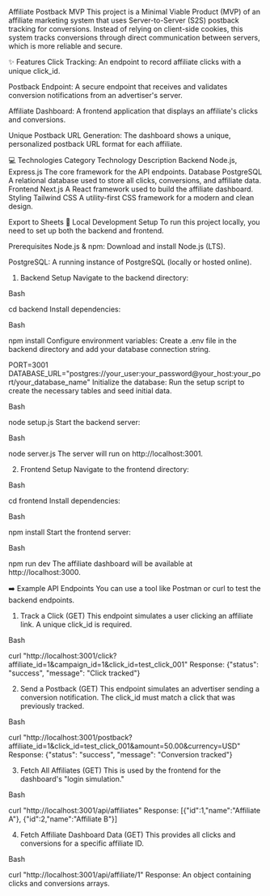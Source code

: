 Affiliate Postback MVP
This project is a Minimal Viable Product (MVP) of an affiliate marketing system that uses Server-to-Server (S2S) postback tracking for conversions. Instead of relying on client-side cookies, this system tracks conversions through direct communication between servers, which is more reliable and secure.

✨ Features
Click Tracking: An endpoint to record affiliate clicks with a unique click_id.

Postback Endpoint: A secure endpoint that receives and validates conversion notifications from an advertiser's server.

Affiliate Dashboard: A frontend application that displays an affiliate's clicks and conversions.

Unique Postback URL Generation: The dashboard shows a unique, personalized postback URL format for each affiliate.

💻 Technologies
Category	Technology	Description
Backend	Node.js, Express.js	The core framework for the API endpoints.
Database	PostgreSQL	A relational database used to store all clicks, conversions, and affiliate data.
Frontend	Next.js	A React framework used to build the affiliate dashboard.
Styling	Tailwind CSS	A utility-first CSS framework for a modern and clean design.

Export to Sheets
🚀 Local Development Setup
To run this project locally, you need to set up both the backend and frontend.

Prerequisites
Node.js & npm: Download and install Node.js (LTS).

PostgreSQL: A running instance of PostgreSQL (locally or hosted online).

1. Backend Setup
Navigate to the backend directory:

Bash

cd backend
Install dependencies:

Bash

npm install
Configure environment variables: Create a .env file in the backend directory and add your database connection string.

PORT=3001
DATABASE_URL="postgres://your_user:your_password@your_host:your_port/your_database_name"
Initialize the database: Run the setup script to create the necessary tables and seed initial data.

Bash

node setup.js
Start the backend server:

Bash

node server.js
The server will run on http://localhost:3001.

2. Frontend Setup
Navigate to the frontend directory:

Bash

cd frontend
Install dependencies:

Bash

npm install
Start the frontend server:

Bash

npm run dev
The affiliate dashboard will be available at http://localhost:3000.

➡️ Example API Endpoints
You can use a tool like Postman or curl to test the backend endpoints.

1. Track a Click (GET)
This endpoint simulates a user clicking an affiliate link. A unique click_id is required.

Bash

curl "http://localhost:3001/click?affiliate_id=1&campaign_id=1&click_id=test_click_001"
Response: {"status": "success", "message": "Click tracked"}

2. Send a Postback (GET)
This endpoint simulates an advertiser sending a conversion notification. The click_id must match a click that was previously tracked.

Bash

curl "http://localhost:3001/postback?affiliate_id=1&click_id=test_click_001&amount=50.00&currency=USD"
Response: {"status": "success", "message": "Conversion tracked"}

3. Fetch All Affiliates (GET)
This is used by the frontend for the dashboard's "login simulation."

Bash

curl "http://localhost:3001/api/affiliates"
Response: [{"id":1,"name":"Affiliate A"}, {"id":2,"name":"Affiliate B"}]

4. Fetch Affiliate Dashboard Data (GET)
This provides all clicks and conversions for a specific affiliate ID.

Bash

curl "http://localhost:3001/api/affiliate/1"
Response: An object containing clicks and conversions arrays.